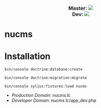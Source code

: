 <h3 align="center">
    <p>
        Master: 
        <a href="https://travis-ci.org/nugato/nucms" title="Build status" target="_blank">
            <img src="https://travis-ci.org/nugato/nucms.svg?branch=master" />
        </a>
        <br>
        Dev:
        <a href="https://travis-ci.org/nugato/nucms" title="Build status" target="_blank">
            <img src="https://travis-ci.org/nugato/nucms.svg?branch=develop" />
        </a>
    </p> 
</h1>

nucms
=====


Installation
=====
`bin/console doctrine:database:create`

`bin/console doctrine:migration:migrate`

`bin/console sylius:fixtures:load nucms`

- *Production Domain*: nucms.lc
- *Developer Domain*: nucms.lc/app_dev.php